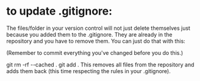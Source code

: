 # to update .gitignore:

The files/folder in your version control will not just delete themselves just
because you added them to the .gitignore. They are already in the repository and
you have to remove them. You can just do that with this:

(Remember to commit everything you've changed before you do this.)

git rm -rf --cached . git add . This removes all files from the repository and
adds them back (this time respecting the rules in your .gitignore).
